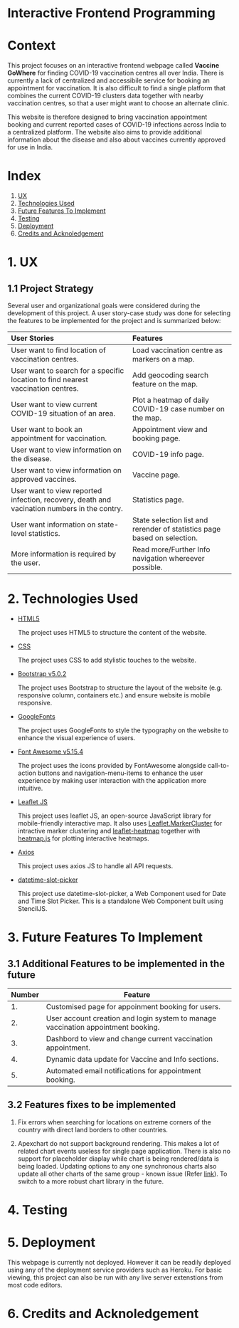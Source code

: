 # Interactive Frontend Programming

# Context

This project focuses on an interactive frontend webpage called **Vaccine GoWhere** for finding COVID-19 vaccination centres all over India. There is currently a lack of centralized and accessibile service for booking an appointment for vaccination. It is also difficult to find a single platform that combines the current COVID-19 clusters data together with nearby vaccination centres, so that a user might want to choose an alternate clinic.

This website is therefore designed to bring vaccination appointment booking and current reported cases of COVID-19 infections across India to a centralized platform. The website also aims to provide additional information about the disease and also about vaccines currently approved for use in India.

# Index

1. [UX](#ux)
2. [Technologies Used](#technologies-used)
3. [Future Features To Implement](#future-features-to-implement)
4. [Testing](#testing)
5. [Deployment](#deployment)
6. [Credits and Acknoledgement](#credits-and-acknowledgement)

# 1. UX

## 1.1 Project Strategy

Several user and organizational goals were considered during the development of this project. A user story-case study was done for selecting the features to be implemented for the project and is summarized below:

| User Stories                                                                                | Features                                                                 |
| :------------------------------------------------------------------------------------------ | :----------------------------------------------------------------------- |
| User want to find location of vaccination centres.                                          | Load vaccination centre as markers on a map.                             |
| User want to search for a specific location to find nearest vaccination centres.            | Add geocoding search feature on the map.                                 |
| User want to view current COVID-19 situation of an area.                                    | Plot a heatmap of daily COVID-19 case number on the map.                 |
| User want to book an appointment for vaccination.                                           | Appointment view and booking page.                                       |
| User want to view information on the disease.                                               | COVID-19 info page.                                                      |
| User want to view information on approved vaccines.                                         | Vaccine page.                                                            |
| User want to view reported infection, recovery, death and vacination numbers in the contry. | Statistics page.                                                         |
| User want information on state-level statistics.                                            | State selection list and rerender of statistics page based on selection. |
| More information is required by the user.                                                   | Read more/Further Info navigation whereever possible.                    |

# 2. Technologies Used

- [HTML5](#https://developer.mozilla.org/en-US/docs/Glossary/HTML5)

  The project uses HTML5 to structure the content of the website.

- [CSS](#https://developer.mozilla.org/en-US/docs/Web/CSS)

  The project uses CSS to add stylistic touches to the website.

- [Bootstrap v5.0.2](#https://getbootstrap.com/docs/5.1/getting-started/introduction/)

  The project uses Bootstrap to structure the layout of the website (e.g. responsive column, containers etc.) and ensure website is mobile responsive.

- [GoogleFonts](#https://fonts.google.com/)

  The project uses GoogleFonts to style the typography on the website to enhance the visual experience of users.

- [Font Awesome v5.15.4](#https://fontawesome.com/)

  The project uses the icons provided by FontAwesome alongside call-to-action buttons and navigation-menu-items to enhance the user experience by making user interaction with the application more intuitive.

- [Leaflet JS](#https://leafletjs.com/)

  This project uses leaflet JS, an open-source JavaScript library for mobile-friendly interactive map. It also uses [Leaflet.MarkerCluster](#https://github.com/Leaflet/Leaflet.markercluster) for intractive marker clustering and [leaflet-heatmap](#https://leafletjs.com/plugins.html#heatmaps) together with [heatmap.js](#https://www.patrick-wied.at/static/heatmapjs/) for plotting interactive heatmaps.

- [Axios](#https://github.com/axios/axios)

  This project uses axios JS to handle all API requests.

- [datetime-slot-picker](#https://github.com/cyberabis/datetime-slot-picker)

  This project use datetime-slot-picker, a Web Component used for Date and Time Slot Picker. This is a standalone Web Component built using StencilJS.

# 3. Future Features To Implement

## 3.1 Additional Features to be implemented in the future

| Number | Feature                                                                           |
| ------ | --------------------------------------------------------------------------------- |
| 1.     | Customised page for appoinment booking for users.                                 |
| 2.     | User account creation and login system to manage vaccination appointment booking. |
| 3.     | Dashbord to view and change current vaccination appointment.                      |
| 4.     | Dynamic data update for Vaccine and Info sections.                                |
| 5.     | Automated email notifications for appointment booking.                            |

## 3.2 Features fixes to be implemented

1. Fix errors when searching for locations on extreme corners of the country with direct land borders to other countries.

2. Apexchart do not support background rendering. This makes a lot of related chart events useless for single page application. There is also no support for placeholder diaplay while chart is being rendered/data is being loaded. Updating options to any one synchronous charts also update all other charts of the same group - known issue (Refer [link](https://github.com/apexcharts/react-apexcharts/issues/151)). To switch to a more robust chart library in the future.

# 4. Testing

# 5. Deployment

This webpage is currently not deployed. However it can be readily deployed using any of the deployment service providers such as Heroku. For basic viewing, this project can also be run with any live server extenstions from most code editors.

# 6. Credits and Acknoledgement
